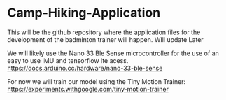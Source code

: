 # Camp-Hiking-Application
This will be the github repository where the application files for the development of the badminton trainer will happen. WIll update Later

We will likely use the Nano 33 Ble Sense microcontroller for the use of an easy to use IMU and tensorflow lte acess. 
https://docs.arduino.cc/hardware/nano-33-ble-sense

For now we will train our model using the Tiny Motion Trainer:
https://experiments.withgoogle.com/tiny-motion-trainer
